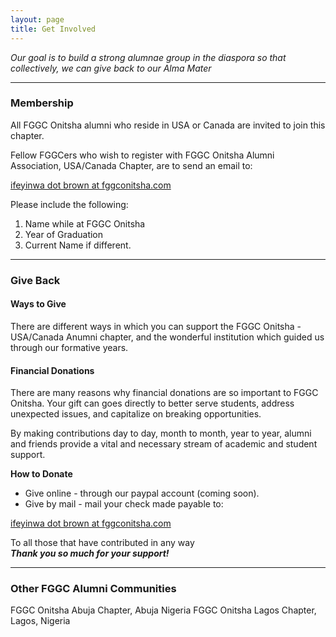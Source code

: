 ```yaml
---
layout: page
title: Get Involved
---
```


*Our goal is to build a strong alumnae group in the diaspora so that collectively, we can give back to our Alma Mater*

-----
### Membership

All FGGC Onitsha alumni who reside in USA or Canada are invited to join this chapter.

Fellow FGGCers who wish to register with FGGC Onitsha Alumni Association, USA/Canada Chapter, are to send an email to:

<a href=mailto:ifeyinwa.brown@fggconitsha.com>ifeyinwa dot brown at fggconitsha.com</a>

Please include the following:

1. Name while at FGGC Onitsha
2. Year of Graduation
3. Current Name if different.


----
### Give Back
#### Ways to Give
There are different ways in which you can support the FGGC Onitsha - USA/Canada Anumni chapter, and the wonderful institution which guided us through our formative years.

#### Financial Donations
There are many reasons why financial donations are so important to FGGC Onitsha. Your gift can goes directly to better serve students, address unexpected issues, and capitalize on breaking opportunities.

By making contributions day to day, month to month, year to year, alumni and friends provide a vital and necessary stream of academic and student support.

**How to Donate**

* Give online - through our paypal account (coming soon).  
* Give by mail - mail your check made payable to:

<a href=mailto:ifeyinwa.brown@fggconitsha.com>ifeyinwa dot brown at fggconitsha.com</a>

To all those that have contributed in any way  
**_Thank you so much for your support!_**


----
### Other FGGC Alumni Communities
FGGC Onitsha Abuja Chapter, Abuja Nigeria
FGGC Onitsha Lagos Chapter, Lagos, Nigeria
